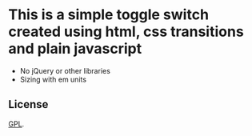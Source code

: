 # This is a simple toggle switch created using html, css transitions and plain javascript

- No jQuery or other libraries
- Sizing with em units

## License

[GPL](./LICENSE.md).
